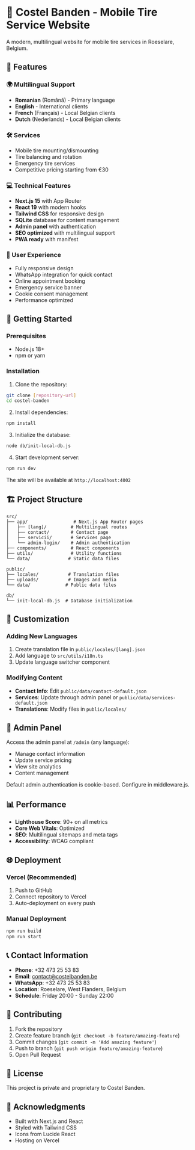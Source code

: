 # 🚗 Costel Banden - Mobile Tire Service Website

A modern, multilingual website for mobile tire services in Roeselare, Belgium.

## 🌟 Features

### 🌍 Multilingual Support
- **Romanian** (Română) - Primary language
- **English** - International clients
- **French** (Français) - Local Belgian clients
- **Dutch** (Nederlands) - Local Belgian clients

### 🛠️ Services
- Mobile tire mounting/dismounting
- Tire balancing and rotation
- Emergency tire services
- Competitive pricing starting from €30

### 💻 Technical Features
- **Next.js 15** with App Router
- **React 19** with modern hooks
- **Tailwind CSS** for responsive design
- **SQLite** database for content management
- **Admin panel** with authentication
- **SEO optimized** with multilingual support
- **PWA ready** with manifest

### 📱 User Experience
- Fully responsive design
- WhatsApp integration for quick contact
- Online appointment booking
- Emergency service banner
- Cookie consent management
- Performance optimized

## 🚀 Getting Started

### Prerequisites
- Node.js 18+ 
- npm or yarn

### Installation

1. Clone the repository:
```bash
git clone [repository-url]
cd costel-banden
```

2. Install dependencies:
```bash
npm install
```

3. Initialize the database:
```bash
node db/init-local-db.js
```

4. Start development server:
```bash
npm run dev
```

The site will be available at `http://localhost:4002`

## 🏗️ Project Structure

```
src/
├── app/                 # Next.js App Router pages
│   ├── [lang]/         # Multilingual routes
│   ├── contact/        # Contact page
│   ├── servicii/       # Services page
│   └── admin-login/    # Admin authentication
├── components/         # React components
├── utils/              # Utility functions
└── data/              # Static data files

public/
├── locales/           # Translation files
├── uploads/           # Images and media
└── data/             # Public data files

db/
└── init-local-db.js  # Database initialization
```

## 🎨 Customization

### Adding New Languages
1. Create translation file in `public/locales/[lang].json`
2. Add language to `src/utils/i18n.ts`
3. Update language switcher component

### Modifying Content
- **Contact Info**: Edit `public/data/contact-default.json`
- **Services**: Update through admin panel or `public/data/services-default.json`
- **Translations**: Modify files in `public/locales/`

## 🔧 Admin Panel

Access the admin panel at `/admin` (any language):
- Manage contact information
- Update service pricing
- View site analytics
- Content management

Default admin authentication is cookie-based. Configure in middleware.js.

## 📊 Performance

- **Lighthouse Score**: 90+ on all metrics
- **Core Web Vitals**: Optimized
- **SEO**: Multilingual sitemaps and meta tags
- **Accessibility**: WCAG compliant

## 🌐 Deployment

### Vercel (Recommended)
1. Push to GitHub
2. Connect repository to Vercel
3. Auto-deployment on every push

### Manual Deployment
```bash
npm run build
npm run start
```

## 📞 Contact Information

- **Phone**: +32 473 25 53 83
- **Email**: contact@costelbanden.be
- **WhatsApp**: +32 473 25 53 83
- **Location**: Roeselare, West Flanders, Belgium
- **Schedule**: Friday 20:00 - Sunday 22:00

## 🤝 Contributing

1. Fork the repository
2. Create feature branch (`git checkout -b feature/amazing-feature`)
3. Commit changes (`git commit -m 'Add amazing feature'`)
4. Push to branch (`git push origin feature/amazing-feature`)
5. Open Pull Request

## 📄 License

This project is private and proprietary to Costel Banden.

## 🙏 Acknowledgments

- Built with Next.js and React
- Styled with Tailwind CSS
- Icons from Lucide React
- Hosting on Vercel
